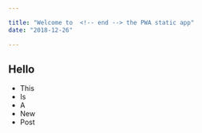 ```yaml
---

title: "Welcome to  <!-- end --> the PWA static app"
date: "2018-12-26"

---
```


## Hello


* This
* Is
* A  
* New  
* Post